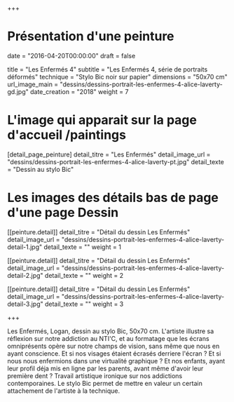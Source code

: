 +++
# Présentation d'une peinture
date = "2016-04-20T00:00:00"
draft = false

title = "Les Enfermés 4"
subtitle = "Les Enfermés 4, série de portraits déformés"
technique = "Stylo Bic noir sur papier"
dimensions = "50x70 cm"
url_image_main = "dessins/dessins-portrait-les-enfermes-4-alice-laverty-gd.jpg"
date_creation = "2018"
weight = 7


# L'image qui apparait sur la page d'accueil /paintings
[detail_page_peinture]
detail_titre = "Les Enfermés"
detail_image_url = "dessins/dessins-portrait-les-enfermes-4-alice-laverty-pt.jpg"
detail_texte = "Dessin au stylo Bic"

# Les images des détails bas de page d'une page Dessin
[[peinture.detail]]
detail_titre = "Détail du dessin Les Enfermés"
detail_image_url = "dessins/dessins-portrait-les-enfermes-4-alice-laverty-detail-1.jpg"
detail_texte = ""
weight = 1

[[peinture.detail]]
detail_titre = "Détail du dessin Les Enfermés"
detail_image_url = "dessins/dessins-portrait-les-enfermes-4-alice-laverty-detail-2.jpg"
detail_texte = ""
weight = 2

[[peinture.detail]]
detail_titre = "Détail du dessin Les Enfermés"
detail_image_url = "dessins/dessins-portrait-les-enfermes-4-alice-laverty-detail-3.jpg"
detail_texte = ""
weight = 3

+++

Les Enfermés, Logan, dessin au stylo Bic, 50x70 cm.
L'artiste illustre sa réflexion sur notre addiction au NTI'C, et au formatage que les écrans omniprésents opère sur notre champs de vision, sans même que nous en ayant conscience. Et si nos visages étaient écrasés derriere l'écran ? Et si nous nous enfermions dans une virtualité graphique ? Et nos enfants, ayant leur profil déja mis en ligne par les parents, avant même d'avoir leur première dent ?
Travail artistique ironique sur nos addictions contemporaines.
Le stylo Bic permet de mettre en valeur un certain attachement de l'artiste à la technique.

